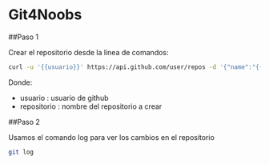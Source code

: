 Git4Noobs
=========

##Paso 1

Crear el repositorio desde la linea de comandos:

```sh
curl -u '{{usuario}}' https://api.github.com/user/repos -d '{"name":"{{repositorio}}"}'
```

Donde:
 - usuario : usuario de github
 - repositorio : nombre del repositorio a crear

##Paso 2

Usamos el comando log para ver los cambios en el repositorio

```sh
git log
```
